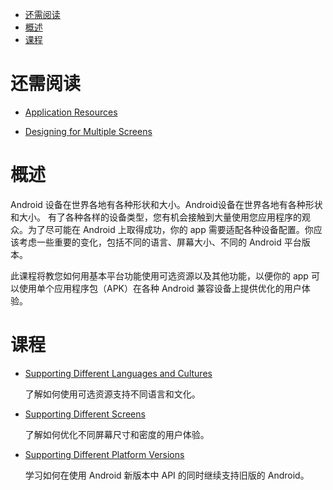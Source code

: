 
- [还需阅读](#%E8%BF%98%E9%9C%80%E9%98%85%E8%AF%BB)
- [概述](#%E6%A6%82%E8%BF%B0)
- [课程](#%E8%AF%BE%E7%A8%8B)

# 还需阅读

- [Application Resources](https://developer.android.com/guide/topics/resources/index.html)

- [Designing for Multiple Screens](https://developer.android.com/training/multiscreen/index.html)

# 概述

Android 设备在世界各地有各种形状和大小。Android设备在世界各地有各种形状和大小。 有了各种各样的设备类型，您有机会接触到大量使用您应用程序的观众。为了尽可能在 Android 上取得成功，你的 app 需要适配各种设备配置。你应该考虑一些重要的变化，包括不同的语言、屏幕大小、不同的 Android 平台版本。

此课程将教您如何用基本平台功能使用可选资源以及其他功能，以便你的 app 可以使用单个应用程序包（APK）在各种 Android 兼容设备上提供优化的用户体验。

# 课程

- [Supporting Different Languages and Cultures](https://developer.android.com/training/basics/supporting-devices/languages.html)

    了解如何使用可选资源支持不同语言和文化。

- [Supporting Different Screens](https://developer.android.com/training/basics/supporting-devices/screens.html)

    了解如何优化不同屏幕尺寸和密度的用户体验。

- [Supporting Different Platform Versions](https://developer.android.com/training/basics/supporting-devices/platforms.html)

    学习如何在使用 Android 新版本中 API 的同时继续支持旧版的 Android。

